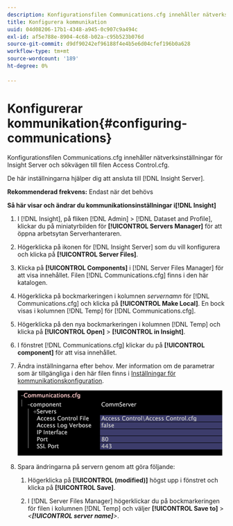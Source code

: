 ```yaml
---
description: Konfigurationsfilen Communications.cfg innehåller nätverksinställningar för Insight Server och sökvägen till filen Access Control.cfg.
title: Konfigurera kommunikation
uuid: 04d08206-17b1-4348-a945-0c907c9a494c
exl-id: af5e788e-8904-4c68-b02a-c95b523b076d
source-git-commit: d9df90242ef96188f4e4b5e6d04cfef196b0a628
workflow-type: tm+mt
source-wordcount: '189'
ht-degree: 0%

---
```


# Konfigurerar kommunikation{#configuring-communications}

Konfigurationsfilen Communications.cfg innehåller nätverksinställningar för Insight Server och sökvägen till filen Access Control.cfg.

De här inställningarna hjälper dig att ansluta till [!DNL Insight Server].

**Rekommenderad frekvens:** Endast när det behövs

**Så här visar och ändrar du kommunikationsinställningar i[!DNL Insight]**

1. I [!DNL Insight], på fliken [!DNL Admin] > [!DNL Dataset and Profile], klickar du på miniatyrbilden för **[!UICONTROL Servers Manager]** för att öppna arbetsytan Serverhanteraren.
1. Högerklicka på ikonen för [!DNL Insight Server] som du vill konfigurera och klicka på **[!UICONTROL Server Files]**.
1. Klicka på **[!UICONTROL Components]** i [!DNL Server Files Manager] för att visa innehållet. Filen [!DNL Communications.cfg] finns i den här katalogen.
1. Högerklicka på bockmarkeringen i kolumnen *servernamn* för [!DNL Communications.cfg] och klicka på **[!UICONTROL Make Local]**. En bock visas i kolumnen [!DNL Temp] för [!DNL Communications.cfg].
1. Högerklicka på den nya bockmarkeringen i kolumnen [!DNL Temp] och klicka på **[!UICONTROL Open]** > **[!UICONTROL in Insight]**.
1. I fönstret [!DNL Communications.cfg] klickar du på **[!UICONTROL component]** för att visa innehållet.
1. Ändra inställningarna efter behov. Mer information om de parametrar som är tillgängliga i den här filen finns i [Inställningar för kommunikationskonfiguration](../../../home/c-inst-svr/c-cfg-stgs-ref/c-comm-cfg-stgs.md#concept-aed00587c7a1432fb487bd154aaea6b1).

   ![Steginformation](assets/cfg_communications_examplevalues.png)

1. Spara ändringarna på servern genom att göra följande:

   1. Högerklicka på **[!UICONTROL (modified)]** högst upp i fönstret och klicka på **[!UICONTROL Save]**.

   1. I [!DNL Server Files Manager] högerklickar du på bockmarkeringen för filen i kolumnen [!DNL Temp] och väljer **[!UICONTROL Save to]** > *&lt;**[!UICONTROL server name]**>*.
